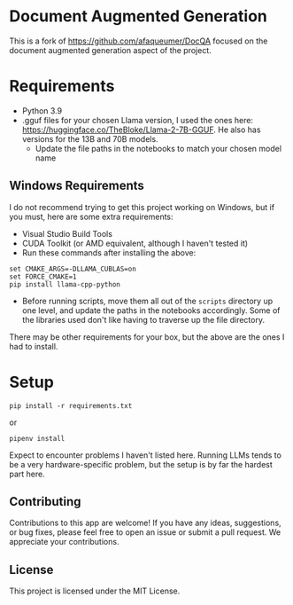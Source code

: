 # Document Augmented Generation

This is a fork of https://github.com/afaqueumer/DocQA focused on the document augmented generation aspect of the project.

# Requirements

- Python 3.9
- .gguf files for your chosen Llama version, I used the ones here: https://huggingface.co/TheBloke/Llama-2-7B-GGUF. He also has versions for the 13B and 70B models.
    * Update the file paths in the notebooks to match your chosen model name

## Windows Requirements

I do not recommend trying to get this project working on Windows, but if you must, here are some extra requirements:

- Visual Studio Build Tools
- CUDA Toolkit (or AMD equivalent, although I haven't tested it)
- Run these commands after installing the above:
```
set CMAKE_ARGS=-DLLAMA_CUBLAS=on
set FORCE_CMAKE=1
pip install llama-cpp-python
```
- Before running scripts, move them all out of the `scripts` directory up one level, and update the paths in the notebooks accordingly. Some of the libraries used don't like having to traverse up the file directory.

There may be other requirements for your box, but the above are the ones I had to install.

# Setup

```
pip install -r requirements.txt
```
or
```
pipenv install
```

Expect to encounter problems I haven't listed here. Running LLMs tends to be a very hardware-specific problem, but the setup is by far the hardest part here.

## Contributing
Contributions to this app are welcome! If you have any ideas, suggestions, or bug fixes, please feel free to open an issue or submit a pull request. We appreciate your contributions.

## License
This project is licensed under the MIT License.


